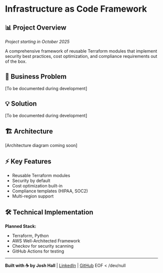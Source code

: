# Infrastructure as Code Framework

## 📊 Project Overview

*Project starting in October 2025*

A comprehensive framework of reusable Terraform modules that implement security best practices, cost optimization, and compliance requirements out of the box.

## 🎯 Business Problem

[To be documented during development]

## 💡 Solution

[To be documented during development]

## 🏗️ Architecture

[Architecture diagram coming soon]

## ⚡ Key Features

- Reusable Terraform modules
- Security by default
- Cost optimization built-in
- Compliance templates (HIPAA, SOC2)
- Multi-region support

## 🛠️ Technical Implementation

**Planned Stack:**
- Terraform, Python
- AWS Well-Architected Framework
- Checkov for security scanning
- GitHub Actions for testing

---

**Built with ☕ by Josh Hall** | [LinkedIn](https://linkedin.com/in/joshuamichaelhall) | [GitHub](https://github.com/joshuamichaelhall)
EOF < /dev/null